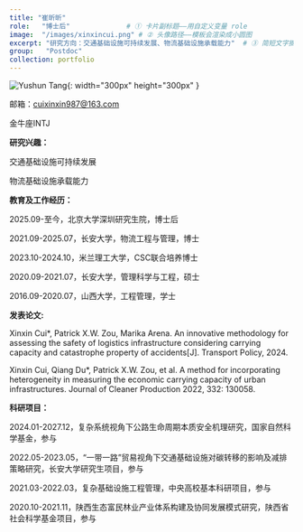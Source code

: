 ```yaml
---
title: "崔昕昕"
role:   "博士后"              # ① 卡片副标题——用自定义变量 role
image:  "/images/xinxincui.png" # ② 头像路径——模板会渲染成小圆图
excerpt: "研究方向：交通基础设施可持续发展、物流基础设施承载能力"  # ③ 简短文字摘要
group:   "Postdoc" 
collection: portfolio
---
```



![Yushun Tang](/images/xinxincui.jpg){: width="300px" height="300px" }


邮箱：cuixinxin987@163.com

金牛座INTJ

**研究兴趣：**

交通基础设施可持续发展

物流基础设施承载能力

**教育及工作经历：**


2025.09-至今，北京大学深圳研究生院，博士后

2021.09-2025.07，长安大学，物流工程与管理，博士

2023.10-2024.10，米兰理工大学，CSC联合培养博士

2020.09-2021.07，长安大学，管理科学与工程，硕士

2016.09-2020.07，山西大学，工程管理，学士

**发表论文:**

Xinxin Cui*, Patrick X.W. Zou, Marika Arena. An innovative methodology for assessing the safety of logistics infrastructure considering carrying capacity and catastrophe property of accidents[J]. Transport Policy, 2024.

Xinxin Cui, Qiang Du*, Patrick X.W. Zou, et al. A method for incorporating heterogeneity in measuring the economic carrying capacity of urban infrastructures. Journal of Cleaner Production 2022, 332: 130058.

**科研项目：**

2024.01-2027.12，复杂系统视角下公路生命周期本质安全机理研究，国家自然科学基金，参与

2022.05-2023.05，“一带一路”贸易视角下交通基础设施对碳转移的影响及减排策略研究，长安大学研究生项目，参与 

2021.03-2022.03，复杂基础设施工程管理，中央高校基本科研项目，参与

2020.10-2021.11，陕西生态富民林业产业体系构建及协同发展模式研究，陕西省社会科学基金项目，参与

